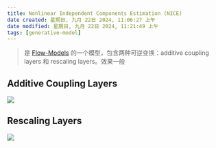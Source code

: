 ```yaml
---
title: Nonlinear Independent Components Estimation (NICE)
date created: 星期日, 九月 22日 2024, 11:06:27 上午
date modified: 星期日, 九月 22日 2024, 11:21:49 上午
tags: [generative-model]
---
```


> 是 [Flow-Models](Flow-Models.md) 的一个模型，包含两种可逆变换：additive coupling layers 和 rescaling layers。效果一般

## Additive Coupling Layers

![](https://cdn.jsdelivr.net/gh/KinnariyaMamaTanha/Images@main/Screenshot%20from%202024-09-22%2011-11-47.png)

## Rescaling Layers

![](https://cdn.jsdelivr.net/gh/KinnariyaMamaTanha/Images@main/Screenshot%20from%202024-09-22%2011-13-20.png)
